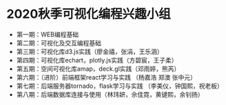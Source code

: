 # 2020秋季可视化编程兴趣小组
+ 第一期：WEB编程基础
+ 第二期：可视化及交互编程基础
+ 第三期：可视化库d3.js实践（廖金禧，张涓，王乐涵）
+ 第四期：可视化库echart，plotly.js实践（方碧宸，王子柔）
+ 第五期：空间可视化库amap，deck.gl实践（邓雨婷，熊芮）
+ 第六期：（进阶）前端框架react学习与实践   （杨嘉浩 郑澳 张中元）
+ 第七期：后端服务器tornado，flask学习与实践 （李美仪，钟国熙，祝老板）
+ 第八期：后端数据库连接与使用（林玮妍，佘佳霓，黄键熙，余钊扬）
